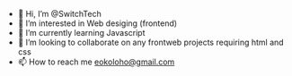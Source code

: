 - 👋 Hi, I’m @SwitchTech
- 👀 I’m interested in Web desiging (frontend)
- 🌱 I’m currently learning Javascript
- 💞️ I’m looking to collaborate on any frontweb projects requiring html and css
- 📫 How to reach me eokoloho@gmail.com

<!---
Switch19/Switch19 is a ✨ special ✨ repository because its `README.md` (this file) appears on your GitHub profile.
You can click the Preview link to take a look at your changes.
--->
